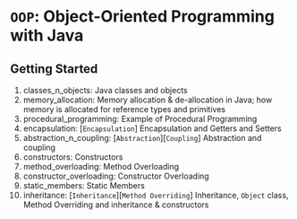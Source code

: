 # `OOP`: Object-Oriented Programming with Java

## Getting Started
1. classes_n_objects: Java classes and objects
2. memory_allocation: Memory allocation & de-allocation in Java; how memory is allocated for reference types and primitives
3. procedural_programming: Example of Procedural Programming 
4. encapsulation: [`Encapsulation`] Encapsulation and Getters and Setters
5. abstraction_n_coupling: [`Abstraction`][`Coupling`] Abstraction and coupling
6. constructors: Constructors
7. method_overloading: Method Overloading
8. constructor_overloading: Constructor Overloading
9. static_members: Static Members
10. inheritance: [`Inheritance`][`Method Overriding`] Inheritance, `Object` class, Method Overriding and inheritance & constructors

